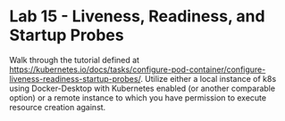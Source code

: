 # Lab 15 - Liveness, Readiness, and Startup Probes

Walk through the tutorial defined at https://kubernetes.io/docs/tasks/configure-pod-container/configure-liveness-readiness-startup-probes/. Utilize either a local instance of k8s using Docker-Desktop with Kubernetes enabled (or another comparable option) or a remote instance to which you have permission to execute resource creation against.
